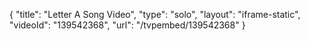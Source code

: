 {
    "title": "Letter A Song Video",
    "type": "solo",
    "layout": "iframe-static",
    "videoId": "139542368",
    "url": "\/tvpembed\/139542368"
}